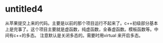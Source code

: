 # untitled4
从苹果提交上来的代码。主要是以前的那个项目运行不起来了。c++初级部分基本上是完事了。这个项目主要就是虚函数，纯虚函数，全春虚函数。模板函数等。中间有c++的多态。
注意默认是关闭多态的。需要时用virtual 来开启多态。

